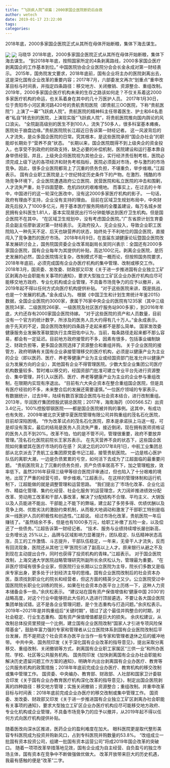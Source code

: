 ```yaml
---
title: “飞跃疯人院”续篇：2000家国企医院断奶后自救
author: wetech
date: 2019-01-17 23:22:00
tags: 
categories: 
---
```

2018年底，2000多家国企医院正式从其所在母体开始断粮，集体下海去谋生。
<!-- more -->
<img align="center" border="0" src="https://imgcdn.yicai.com/uppics/images/2019/01/3736ec1f84e91ccc6411469b3a46b98f.jpg" />
<img align="center" border="0" src="https://imgcdn.yicai.com/uppics/images/2019/01/fb30c8407ad87fc49bdc8d69aed84872.jpg" />
马晓华
2018年底，2000多家国企医院正式从其所在母体开始断粮，集体下海去谋生。
“到2018年年底，按照国家所定的4条剥离路线，2000多家国企医疗剥离国企的工作基本到位。” 中国医院协会企业医院分会会长金永成对第一财经表示。
2015年，国务院发文要求，2018年底前，国有企业将主办的医院剥离出去，这是深化国有企业改革的重要内容；2017年7月，六部委发文再次“划重点”重申改革目标与时间表，并指定四条路径：移交地方、关闭撤销、资源整合、重组改制。
2019年，2000多家国企医疗机构未来的生存之路该如何走？不仅关系着这2000多家医疗机构的命运，也关系着身在其中的几十万医护人员。
2017年1月30日，位于贵阳市小河区黄河路420号的贵航贵阳医院（即贵航三OO医院，下称“贵航医院”）上演了一幕“飞跃疯人院”。贵航医院的精神科主任带着医生、护士和64名患者“私自”转去别的医院，上演现实版“飞跃疯人院”，将贵航医院推向国内舆论的风口浪尖。
“全院副高级别的医生不到100人，流失了50多人，很多科室基本瘫痪，医院处于崩盘边缘。”贵航医院院长江超近日告诉第一财经记者。
这一风波背后的人才流失，是众多国企医院的日常。究其根本，是这些医院承担“国企办社会”的职能却长期处于“营养不良”状态。
“长期以来，国企医院既得不到上级央企的资金投入，也享受不到政府的财政支持，缺乏必要的补偿机制，医院建设和运行基本靠自身举债经营。并且，上级央企将医院视为其他企业，实行经济责任制考核，医院必须完成上级下达的各项经济和财务考核指标，医院必须面对市场，参与激烈的市场竞争。因此，很多企业医院都背上了沉重的债务负担，不堪重负，举步维艰。”江超表示。
国有企业职工医院是上个世纪特定历史条件下的产物。在激烈、残酷的市场竞争环境下，企业医院遭遇政府公立医院、民营医院和私立医院的冲击和围剿，人才流失严重，处于四面楚歌、危机四伏的艰难境地。
而事实上，在过去的十年中，中国进行的这一轮深化医改中，没有这2000多家医疗机构的影子。
一句话，政府有理由不支持，企业没有支持的理由。
目前在区域卫生规划布局中，中央财政先后投入了1000多亿元，用于基本医疗服务网络的全覆盖建设，每万名城乡居民拥有全科医生1.81人，基本实现居民出行15分钟能够达到医疗卫生机构。但是国企医院不在其中。
“在区域卫生规划中，没有考虑国企医院。”广东省原计划生育委员会副主任廖新波对第一财经表示。
无政府投入、无企业投入，导致企业职工医院陷入一种先天不足、后天也缺营养的状态，始终处于不利地位的国企医院，直接闯入了竞争激烈的医疗市场。
2018年6月9日，在首届东湖健康论坛暨国企医院改革发展研讨会上，国务院国资委企业改革局副局长吴同兴表示：全国还有2000多家国企医院，国有企业每年为其提供的补贴，高达100亿元。剥离企业医院，是历史发展的必然，国企医院情况复杂，改制模式不能一概而论，但按照国务院要求，2018年年底前，必须完成国有企业办医疗机构的集中管理、改制或移交工作。
2018年3月，国资委、发改委、财政部又印发《关于进一步推进国有企业独立工矿区剥离办社会职能有关事项的通知》，要求大型独立工矿区企业办医疗机构应尽可能移交地方政府、专业化机构或企业管理，不具备市场竞争力的应予以撤并，从2019年起不得以任何方式向医疗机构提供补贴。
“对于这些医院来讲，既是挑战，也是一个发展的机遇。”金永成认为。
根据《中国卫生和计划生育统计年鉴2015》数据，全国企业医院约3000家，隶属于76家中央企业的医院有1235家（其中三级医院34家、二级医院266家、一级医院及社区医疗服务站900多家），到2016年年底，大约还存有2000家国企医院待嫁。
“对于这些医院的资产和人员数量，目前没有一个官方的统计数字，所涉及的医务人员大约得有几十万人。”金永成表示。
由于先天的不足，国企医院改制的四条路子走起来都不是那么简单。
国家发改委健康服务业发展改革联盟执行主席田佑中认为，当前，每条路径走起来都不那么容易，都会有一定延迟。目前地方政府接管的不多，因素有很多，包括事业编制缺乏、财政负担等，更多国企医院选择了资源整合和重组并购。
关于企业医院的接管方，政府明确有关国有企业承接管理移交的医疗机构，必须是以健康产业为主业的企业（即以医药、医疗、养老等健康产业为主业或经国资部门批准允许以健康产业为发展方向的企业），其他国有企业不得管理医院。少数大型企业集团公司医疗机构数量较多、暂时难以移交的，经国资部门批准可建立专业平台先进行资源整合、集中管理，并引入以医药、医疗、养老等健康产业为主业的企业参与重组改制，在限期内实现有序退出。
“目前有六大央企资本在整合重组国企医院，但是具有医疗经验的不多，未来整合后的发展还需要谨慎。”一位医疗领域的专家表示。
有数据统计，过去9年，陆续有数百家国企医院与社会资本结合，进行改制重组。2013年，华润医疗集团控股武钢总医院；2017年，海南海药（000566.SZ）出资3.4亿元，100%控股鄂钢医院——都是国企医院被并购的事例。这其中，有成功也有失败，2009年被北京天健华夏医院管理有限公司并购重组的茂名石化医院，目前却深陷困境。
“作为改革试点的茂名石化医院，原本是承诺扶上马送一程，可是却没有落实，最后的结局是医务人员流失严重，接近倒闭，现在拥有医师资格证的医务人员不到20%。改革不怕，怕的是不管不问，管理很重要，政府不要放弃管理。”茂名石化医院前院长王家苏表示。
在先天营养不良的状态下，这些国企医院如何重塑其在医疗市场的存在感？
风波之后的2017年8月1日，中航工业集团总部从北京派去了贵航工业集团原党委书记江超，接管贵航医院。
一边是核心医护队伍的离职大潮，一边是负债累累的亏空，如何活下去成为了江超面临的最重要问题。
“贵航医院背上了沉重的债务负担，资产负债率居高不下，加之管理粗放，效率低下。虽然2016年获得三级甲等综合医院评审通过，但也陷入了十分艰难的境地，出现了严重的经营亏损，举步维艰。”江超表示。
在这样的管理体制和运行机制下，江超能做的就是调整管理和运营思路。
“我们提出了‘市场化改革、企业化运作、精益化管理、集约化经营、社会化服务’的运营理念，大刀阔斧推进绩效分配改革、劳动用工改革和干部人事改革，解决了分配结构不合理、平均主义、大锅饭以及人员能进不能出、干部能上不能下的弊端，建立起了多劳多得、优绩优酬以及竞争上岗、优胜劣汰的激励约束机制，从而极大地调动和激发了干部职工特别是临床一线医护人员的积极性和创造性。”江超说。
经过市场化改革，贵航医院一年后赚钱了。“虽然结余不多，但是也有1000多万元，给职工补缴了五险一金，以及偿还了一些债务。”江超告诉第一财经记者。
“技术、服务与业绩持续增长屡创新高，业务增长达 25%以上，品牌与区域影响力显著提升，团队稳定、队伍精神状态高涨，员工的工作激情、斗志提升，干部队伍稳定，一年来，无骨干人才流失，反而有回流现象，医院还从其他‘三甲’医院引进了副高以上人才。原来银行从避之不及到现在主动提出合作，同时也获得了投资机构的青睐。”江超表示。
对于国企医院改制，上海交通大学医院战略管理研究所副所长余庆松认为，管理最为重要。
“在非医疗领域有很多企业家，但医院行业长期以公立医院为主导，院长们多数又是临床专家出身，更多处于计划经济主导的思维。国有企业医院改制后的社会资本办医，亟须找到职业化的院长和经营者，但这方面的精英少之又少。公立医院受过中国医院院长职业化训练的院长，如果在社会资本办医平台上历练一下，这种人力资本储备会多一些。”余庆松表示。
“建议站在国有资产保值增值和‘健康中国 2030’的战略高度，对这个行业中能够担此大任的人选进行顶层遴选，不要让各大国企医院集团单独试错。这不是各企业管理问题，是个生态重构与打造问题。”余庆松表示。
2019年~2021年是并购重组后“关键时期”，错过了这个最佳并购整合的时期，对社会稳定、行业生态重构、国有资产保值增值都是巨大的损失。
余庆松建议，从改制总体投资里预提一个比例，建立国有企业医院改制“国家人才引进专项风险保障基金”，鼓励年富力强的专家和管理者从公立医院体系到国有企业医院改制后平台发展，而不是把这个社会资本办医平台当作一些专家和管理者退休之后的缓冲地带。
 中共中央、国务院印发《关于深化国有企业改革的指导意见》，提出采取分离移交、重组改制、关闭撤销等方式，剥离国有企业职工家属区“三供一业”和所办医院、学校、社区等公共服务机构。
 国务院印发《加快剥离国有企业办社会职能和解决历史遗留问题工作方案的通知》，明确年内出台剥离国有企业办医疗、教育等公共服务机构的政策措施；2018年年底前完成企业办医疗、教育机构的移交改制或集中管理工作。
 国资委、中央编办、教育部、财政部、人社部和国家卫计委联合印发《关于国有企业办教育医疗机构深化改革的指导意见》，制定出国企医院剥离的四种路径：移交地方管理；实施关闭撤销；资源整合；重组改制。并重申改革目标与时间表：2018年底前完成企业办医疗的移交改制或集中管理工作。
 国资委、发改委、财政部又印发《关于进一步推进国有企业独立工矿区剥离办社会职能有关事项的通知》，要求大型独立工矿区企业办医疗机构应尽可能移交地方政府、专业化机构或企业管理，不具备市场竞争力的应予以撤并，从2019年起不得以任何方式向医疗机构提供补贴。
 
 
随着医改向深水区推进，医药企业的盈利难度在加大。
眼科医院更是取代整形美容专科医院成为投资并购新风口，占到专科医院并购数量的53.8%。
“改组成立一批国有资本投资公司，组建一批国有资本运营公司”将成2019年国企改革的突破口。
随着一项项改革举措落地见效，国有企业成为自主经营、自负盈亏的独立市场主体，国有资本在竞争中不断做强做优做大。
改革开放带来巨大的历史机遇，我最有感触的便是“改革”二字。
